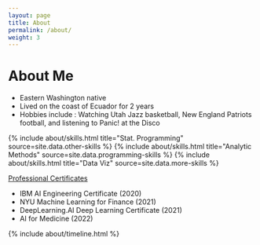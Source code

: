 ```yaml
---
layout: page
title: About
permalink: /about/
weight: 3
---
```


# **About Me**

* Eastern Washington native
* Lived on the coast of Ecuador for 2 years
* Hobbies include : Watching Utah Jazz basketball, New England Patriots football, and listening to Panic! at the Disco

<div class="row">
{% include about/skills.html title="Stat. Programming" source=site.data.other-skills %}
{% include about/skills.html title="Analytic Methods" source=site.data.programming-skills %}
{% include about/skills.html title="Data Viz" source=site.data.more-skills %}
</div>

<u>Professional Certificates</u>
* IBM AI Engineering Certificate (2020)
* NYU Machine Learning for Finance (2021)
* DeepLearning.AI Deep Learning Certificate (2021)
* AI for Medicine (2022)

<div class="row">
{% include about/timeline.html %}
</div>
